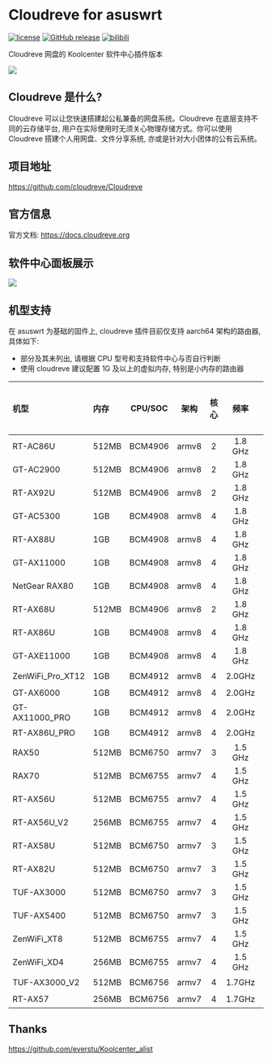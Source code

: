 # Cloudreve for asuswrt
[![license](https://img.shields.io/github/license/Society-Genius/rogsoft_cloudreve.svg)](https://github.com/Society-Genius/rogsoft_cloudreve/blob/main/LICENSE)
[![GitHub release](https://img.shields.io/github/release/Society-Genius/rogsoft_cloudreve.svg)](https://github.com/Society-Genius/rogsoft_cloudreve/releases/latest)
[![bilibili](https://img.shields.io/badge/bilibili-BV18ergYRERP-fc8bab.svg)](https://www.bilibili.com/video/BV18ergYRERP)

Cloudreve 网盘的 Koolcenter 软件中心插件版本

![](https://foruda.gitee.com/images/1735299905497917561/45f32785_14243051.png)

## Cloudreve 是什么?
Cloudreve 可以让您快速搭建起公私兼备的网盘系统。Cloudreve 在底层支持不同的云存储平台, 用户在实际使用时无须关心物理存储方式。你可以使用 Cloudreve 搭建个人用网盘、文件分享系统, 亦或是针对大小团体的公有云系统。

## 项目地址
<https://github.com/cloudreve/Cloudreve>

## 官方信息
官方文档: <https://docs.cloudreve.org>

## 软件中心面板展示
![](https://foruda.gitee.com/images/1735376775202607416/239abf62_14243051.png)

## 机型支持
在 asuswrt 为基础的固件上, cloudreve 插件目前仅支持 aarch64 架构的路由器, 具体如下:

- 部分及其未列出, 请根据 CPU 型号和支持软件中心与否自行判断
- 使用 cloudreve 建议配置 1G 及以上的虚拟内存, 特别是小内存的路由器

| 机型             | 内存  | CPU/SOC | 架构  | 核心  |  频率   | 插件支持 |
| :--------------- | :---- | :-----: | :---: | :---: | :-----: | :------: |
| RT-AC86U         | 512MB | BCM4906 | armv8 |   2   | 1.8 GHz |    ✔️     |
| GT-AC2900        | 512MB | BCM4906 | armv8 |   2   | 1.8 GHz |    ✔️     |
| RT-AX92U         | 512MB | BCM4906 | armv8 |   2   | 1.8 GHz |    ✔️     |
| GT-AC5300        | 1GB   | BCM4908 | armv8 |   4   | 1.8 GHz |    ✔️     |
| RT-AX88U         | 1GB   | BCM4908 | armv8 |   4   | 1.8 GHz |    ✔️     |
| GT-AX11000       | 1GB   | BCM4908 | armv8 |   4   | 1.8 GHz |    ✔️     |
| NetGear RAX80    | 1GB   | BCM4908 | armv8 |   4   | 1.8 GHz |    ✔️     |
| RT-AX68U         | 512MB | BCM4906 | armv8 |   2   | 1.8 GHz |    ✔️     |
| RT-AX86U         | 1GB   | BCM4908 | armv8 |   4   | 1.8 GHz |    ✔️     |
| GT-AXE11000      | 1GB   | BCM4908 | armv8 |   4   | 1.8 GHz |    ✔️     |
| ZenWiFi_Pro_XT12 | 1GB   | BCM4912 | armv8 |   4   | 2.0GHz  |    ✔️     |
| GT-AX6000        | 1GB   | BCM4912 | armv8 |   4   | 2.0GHz  |    ✔️     |
| GT-AX11000_PRO   | 1GB   | BCM4912 | armv8 |   4   | 2.0GHz  |    ✔️     |
| RT-AX86U_PRO     | 1GB   | BCM4912 | armv8 |   4   | 2.0GHz  |    ✔️     |
| RAX50            | 512MB | BCM6750 | armv7 |   3   | 1.5 GHz |    ✔️     |
| RAX70            | 512MB | BCM6755 | armv7 |   4   | 1.5 GHz |    ✔️     |
| RT-AX56U         | 512MB | BCM6755 | armv7 |   4   | 1.5 GHz |    ✔️     |
| RT-AX56U_V2      | 256MB | BCM6755 | armv7 |   4   | 1.5 GHz |    ✔️     |
| RT-AX58U         | 512MB | BCM6750 | armv7 |   3   | 1.5 GHz |    ✔️     |
| RT-AX82U         | 512MB | BCM6750 | armv7 |   3   | 1.5 GHz |    ✔️     |
| TUF-AX3000       | 512MB | BCM6750 | armv7 |   3   | 1.5 GHz |    ✔️     |
| TUF-AX5400       | 512MB | BCM6750 | armv7 |   3   | 1.5 GHz |    ✔️     |
| ZenWiFi_XT8      | 512MB | BCM6755 | armv7 |   4   | 1.5 GHz |    ✔️     |
| ZenWiFi_XD4      | 256MB | BCM6755 | armv7 |   4   | 1.5 GHz |    ✔️     |
| TUF-AX3000_V2    | 512MB | BCM6756 | armv7 |   4   | 1.7GHz  |    ✔️     |
| RT-AX57          | 256MB | BCM6756 | armv7 |   4   | 1.7GHz  |    ✔️     |

## Thanks
<https://github.com/everstu/Koolcenter_alist>
